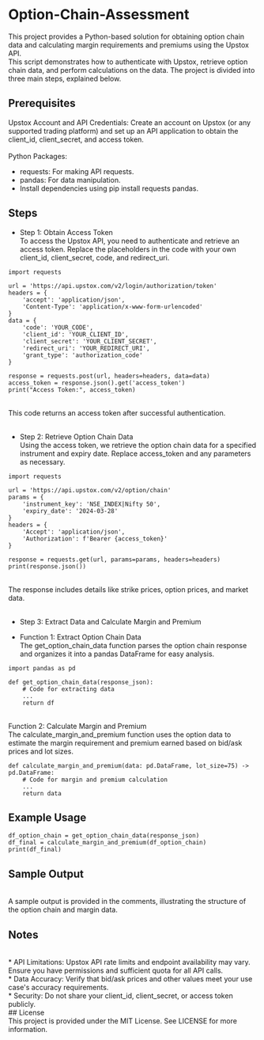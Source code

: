 # Option-Chain-Assessment

This project provides a Python-based solution for obtaining option chain data and calculating margin requirements and premiums using the Upstox API. <br />This script demonstrates how to authenticate with Upstox, retrieve option chain data, and perform calculations on the data. The project is divided into three main steps, explained below.<br />

## Prerequisites
 Upstox Account and API Credentials: Create an account on Upstox (or any supported trading platform) and set up an API application to obtain the client_id, client_secret, and access token.<br /><br />
 Python Packages:<br />
* requests: For making API requests.<br />
* pandas: For data manipulation.<br />
* Install dependencies using pip install requests pandas.<br />

## Steps<br />
* Step 1: Obtain Access Token<br />
To access the Upstox API, you need to authenticate and retrieve an access token. Replace the placeholders in the code with your own client_id, client_secret, code, and redirect_uri.
```
import requests

url = 'https://api.upstox.com/v2/login/authorization/token'
headers = {
    'accept': 'application/json',
    'Content-Type': 'application/x-www-form-urlencoded'
}
data = {
    'code': 'YOUR_CODE',
    'client_id': 'YOUR_CLIENT_ID',
    'client_secret': 'YOUR_CLIENT_SECRET',
    'redirect_uri': 'YOUR_REDIRECT_URI',
    'grant_type': 'authorization_code'
}

response = requests.post(url, headers=headers, data=data)
access_token = response.json().get('access_token')
print("Access Token:", access_token)
```
<br />This code returns an access token after successful authentication.<br /><br />
* Step 2: Retrieve Option Chain Data<br />
Using the access token, we retrieve the option chain data for a specified instrument and expiry date. Replace access_token and any parameters as necessary.<br />
```
import requests

url = 'https://api.upstox.com/v2/option/chain'
params = {
    'instrument_key': 'NSE_INDEX|Nifty 50',
    'expiry_date': '2024-03-28'
}
headers = {
    'Accept': 'application/json',
    'Authorization': f'Bearer {access_token}'
}

response = requests.get(url, params=params, headers=headers)
print(response.json())
```
<br />The response includes details like strike prices, option prices, and market data.<br /><br />
* Step 3: Extract Data and Calculate Margin and Premium<br />
+ Function 1: Extract Option Chain Data<br />
The get_option_chain_data function parses the option chain response and organizes it into a pandas DataFrame for easy analysis.<br />
```
import pandas as pd

def get_option_chain_data(response_json):
    # Code for extracting data
    ...
    return df
```
<br />Function 2: Calculate Margin and Premium<br />
The calculate_margin_and_premium function uses the option data to estimate the margin requirement and premium earned based on bid/ask prices and lot sizes.<br />
```
def calculate_margin_and_premium(data: pd.DataFrame, lot_size=75) -> pd.DataFrame:
    # Code for margin and premium calculation
    ...
    return data
```

## Example Usage
```
df_option_chain = get_option_chain_data(response_json)
df_final = calculate_margin_and_premium(df_option_chain)
print(df_final)
```

## Sample Output
<br />A sample output is provided in the comments, illustrating the structure of the option chain and margin data.<br />
## Notes
<br /> 
* API Limitations: Upstox API rate limits and endpoint availability may vary. Ensure you have permissions and sufficient quota for all API calls.<br />
* Data Accuracy: Verify that bid/ask prices and other values meet your use case's accuracy requirements.<br />
* Security: Do not share your client_id, client_secret, or access token publicly.<br />
## License
<br />
This project is provided under the MIT License. See LICENSE for more information.
